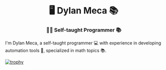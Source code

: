 <h1 align="center">🖥️ Dylan Meca 📚</h1>
<h3 align="center">👨‍💻 Self-taught Programmer 📚</h3>

I'm Dylan Meca, a self-taught programmer 💻 with experience in developing automation tools 🤖, specialized in math topics 📚.

[![trophy](https://github-profile-trophy.vercel.app/?username=dylanmeca)](https://github.com/ryo-ma/github-profile-trophy)
